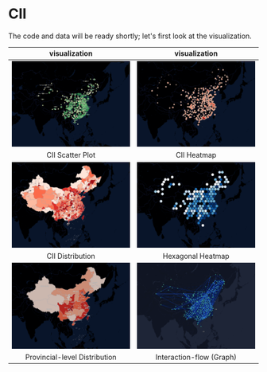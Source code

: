 # CII
The code and data will be ready shortly; let's first look at the visualization. 


|  visualization                 | visualization             |
| :---:                          | :---:                     |
| ![](./vis-imgs/1.png)          | ![](./vis-imgs/2.png)     |
| CII Scatter Plot               | CII Heatmap               |
| ![](./vis-imgs/3.png)          | ![](./vis-imgs/4.png)     |
| CII Distribution               | Hexagonal Heatmap         |
| ![](./vis-imgs/5.png)          | ![](./vis-imgs/6.png)     |
| Provincial-level  Distribution | Interaction-flow (Graph)  |